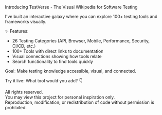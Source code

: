 Introducing TestVerse - The Visual Wikipedia for Software Testing

I've built an interactive galaxy where you can explore 100+ testing tools and frameworks visually.

✨ Features:
- 26 Testing Categories (API, Browser, Mobile, Performance, Security, CI/CD, etc.)
- 100+ Tools with direct links to documentation
- Visual connections showing how tools relate
- Search functionality to find tools quickly

Goal: Make testing knowledge accessible, visual, and connected.

Try it live: What tool would you add? 👇

All rights reserved.  
You may view this project for personal inspiration only.  
Reproduction, modification, or redistribution of code without permission is prohibited.
